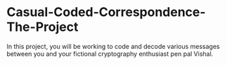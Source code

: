 # Casual-Coded-Correspondence-The-Project
In this project, you will be working to code and decode various messages between you and your fictional cryptography enthusiast pen pal Vishal.
